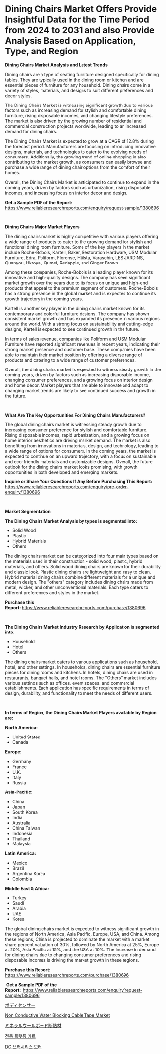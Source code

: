 <p><h1>Dining Chairs Market Offers Provide Insightful Data for the Time Period from 2024 to 2031 and also Provide Analysis Based on Application, Type, and Region</h1></p><p><strong>Dining Chairs Market Analysis and Latest Trends</strong></p>
<p><p>Dining chairs are a type of seating furniture designed specifically for dining tables. They are typically used in the dining room or kitchen and are essential pieces of furniture for any household. Dining chairs come in a variety of styles, materials, and designs to suit different preferences and decor styles.</p><p>The Dining Chairs Market is witnessing significant growth due to various factors such as increasing demand for stylish and comfortable dining furniture, rising disposable incomes, and changing lifestyle preferences. The market is also driven by the growing number of residential and commercial construction projects worldwide, leading to an increased demand for dining chairs.</p><p>The Dining Chairs Market is expected to grow at a CAGR of 12.8% during the forecast period. Manufacturers are focusing on introducing innovative designs, materials, and technologies to cater to the evolving needs of consumers. Additionally, the growing trend of online shopping is also contributing to the market growth, as consumers can easily browse and purchase a wide range of dining chair options from the comfort of their homes.</p><p>Overall, the Dining Chairs Market is anticipated to continue to expand in the coming years, driven by factors such as urbanization, rising disposable incomes, and increasing focus on interior decor and design.</p></p>
<p><strong>Get a Sample PDF of the Report:&nbsp;</strong> <a href="https://www.reliableresearchreports.com/enquiry/request-sample/1380696">https://www.reliableresearchreports.com/enquiry/request-sample/1380696</a></p>
<p>&nbsp;</p>
<p><strong>Dining Chairs Major Market Players</strong></p>
<p><p>The dining chairs market is highly competitive with various players offering a wide range of products to cater to the growing demand for stylish and functional dining room furniture. Some of the key players in the market include Roche-Bobois, Kartell, Baker, Restoration Hardware, USM Modular Furniture, Edra, Poliform, Florense, Hülsta, Varaschin, LES JARDINS, Quanyou, Hkroyal, Qumei, Redapple, and Ginger Brown.</p><p>Among these companies, Roche-Bobois is a leading player known for its innovative and high-quality designs. The company has seen significant market growth over the years due to its focus on unique and high-end products that appeal to the premium segment of customers. Roche-Bobois has a strong presence in the global market and is expected to continue its growth trajectory in the coming years.</p><p>Kartell is another key player in the dining chairs market known for its contemporary and colorful furniture designs. The company has shown consistent market growth and has expanded its presence in various regions around the world. With a strong focus on sustainability and cutting-edge designs, Kartell is expected to see continued growth in the future.</p><p>In terms of sales revenue, companies like Poliform and USM Modular Furniture have reported significant revenues in recent years, indicating their strong market presence and customer base. These companies have been able to maintain their market position by offering a diverse range of products and catering to a wide range of customer preferences.</p><p>Overall, the dining chairs market is expected to witness steady growth in the coming years, driven by factors such as increasing disposable income, changing consumer preferences, and a growing focus on interior design and home décor. Market players that are able to innovate and adapt to changing market trends are likely to see continued success and growth in the future.</p></p>
<p>&nbsp;</p>
<p><strong>What Are The Key Opportunities For Dining Chairs Manufacturers?</strong></p>
<p><p>The global dining chairs market is witnessing steady growth due to increasing consumer preference for stylish and comfortable furniture. Rising disposable incomes, rapid urbanization, and a growing focus on home interior aesthetics are driving market demand. The market is also benefiting from innovations in materials, design, and technology, leading to a wide range of options for consumers. In the coming years, the market is expected to continue on an upward trajectory, with a focus on sustainable and eco-friendly materials and customizable designs. Overall, the future outlook for the dining chairs market looks promising, with growth opportunities in both developed and emerging markets.</p></p>
<p><strong>Inquire or Share Your Questions If Any Before Purchasing This Report:</strong> <a href="https://www.reliableresearchreports.com/enquiry/pre-order-enquiry/1380696">https://www.reliableresearchreports.com/enquiry/pre-order-enquiry/1380696</a></p>
<p>&nbsp;</p>
<p><strong>Market Segmentation</strong></p>
<p><strong>The Dining Chairs Market Analysis by types is segmented into:</strong></p>
<p><ul><li>Solid Wood</li><li>Plastic</li><li>Hybrid Materials</li><li>Others</li></ul></p>
<p><p>The dining chairs market can be categorized into four main types based on the materials used in their construction - solid wood, plastic, hybrid materials, and others. Solid wood dining chairs are known for their durability and classic look. Plastic dining chairs are lightweight and easy to clean. Hybrid material dining chairs combine different materials for a unique and modern design. The "others" category includes dining chairs made from metal, wicker, and other unconventional materials. Each type caters to different preferences and styles in the market.</p></p>
<p><strong>Purchase this Report:&nbsp;</strong><a href="https://www.reliableresearchreports.com/purchase/1380696">https://www.reliableresearchreports.com/purchase/1380696</a></p>
<p>&nbsp;</p>
<p><strong>The Dining Chairs Market Industry Research by Application is segmented into:</strong></p>
<p><ul><li>Household</li><li>Hotel</li><li>Others</li></ul></p>
<p><p>The dining chairs market caters to various applications such as household, hotel, and other settings. In households, dining chairs are essential furniture pieces for dining rooms and kitchens. In hotels, dining chairs are used in restaurants, banquet halls, and hotel rooms. The "Others" market includes various settings such as offices, event spaces, and commercial establishments. Each application has specific requirements in terms of design, durability, and functionality to meet the needs of different users.</p></p>
<p>&nbsp;</p>
<p><strong>In terms of Region, the Dining Chairs Market Players available by Region are:</strong></p>
<p>
    <p> <strong> North America: </strong>
        <ul>
            <li>United States</li>
            <li>Canada</li>
        </ul>
        </p> 
    <p> <strong> Europe: </strong>
        <ul>
            <li>Germany</li>
            <li>France</li>
            <li>U.K.</li>
            <li>Italy</li>
            <li>Russia</li>
        </ul>
        </p> 
    <p> <strong> Asia-Pacific: </strong>
        <ul>
            <li>China</li>
            <li>Japan</li>
            <li>South Korea</li>
            <li>India</li>
            <li>Australia</li>
            <li>China Taiwan</li>
            <li>Indonesia</li>
            <li>Thailand</li>
            <li>Malaysia</li>
        </ul>
        </p> 
    <p> <strong> Latin America: </strong>
        <ul>
            <li>Mexico</li>
            <li>Brazil</li>
            <li>Argentina Korea</li>
            <li>Colombia</li>
        </ul>
        </p> 
    <p> <strong> Middle East & Africa: </strong>
        <ul>
            <li>Turkey</li>
            <li>Saudi</li>
            <li>Arabia</li>
            <li>UAE</li>
            <li>Korea</li>
        </ul>
    </p>
    </p>
<p><p>The global dining chairs market is expected to witness significant growth in the regions of North America, Asia Pacific, Europe, USA, and China. Among these regions, China is projected to dominate the market with a market share percent valuation of 30%, followed by North America at 25%, Europe at 20%, Asia Pacific at 15%, and the USA at 10%. The increase in demand for dining chairs due to changing consumer preferences and rising disposable incomes is driving the market growth in these regions.</p></p>
<p><strong>Purchase this Report: </strong><a href="https://www.reliableresearchreports.com/purchase/1380696">https://www.reliableresearchreports.com/purchase/1380696</a></p>
<p>&nbsp;<strong>Get a Sample PDF of the Report:&nbsp;&nbsp;</strong><a href="https://www.reliableresearchreports.com/enquiry/request-sample/1380696">https://www.reliableresearchreports.com/enquiry/request-sample/1380696</a></p>
<p><strong></strong></p>
<p><p><a href="https://medium.com/@rebekaanderson14/%E3%83%9C%E3%83%87%E3%82%A3%E3%82%BB%E3%83%B3%E3%82%B5%E3%83%BC%E3%83%9E%E3%83%BC%E3%82%B1%E3%83%83%E3%83%88%E3%81%AE%E8%A6%8F%E6%A8%A1-cagr-%E3%83%88%E3%83%AC%E3%83%B3%E3%83%89-2024%E5%B9%B4%E3%81%8B%E3%82%892030%E5%B9%B4-e97a1048c6a4">ボディセンサー</a></p><p><a href="https://issuu.com/reportprime-2/docs/non-conductive-water-blocking-cable-tape-market-si">Non Conductive Water Blocking Cable Tape Market</a></p><p><a href="https://github.com/lrlmopnhwd79300/Market-Research-Report-List-1/blob/main/46810665424.md">ミネラルウールボード断熱材</a></p><p><a href="https://github.com/vsckjg50460/Market-Research-Report-List-1/blob/main/28588425032.md">전동 플랫폼 카트</a></p><p><a href="https://medium.com/@melodyfunk1988/dc-%EB%AC%B4%EB%B8%8C%EB%9F%AC%EC%8B%9C-%EB%AA%A8%ED%84%B0-%EC%8B%9C%EC%9E%A5-%EA%B7%9C%EB%AA%A8-%EB%B0%8F-%EC%8B%9C%EC%9E%A5-%EB%8F%99%ED%96%A5-%EC%99%84%EB%B2%BD%ED%95%9C-%EC%82%B0%EC%97%85-%EA%B0%9C%EC%9A%94-2024%EB%85%84%EB%B6%80%ED%84%B0-2031%EB%85%84%EA%B9%8C%EC%A7%80-890692f143fb">DC 브러시리스 모터</a></p></p>
